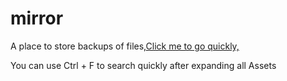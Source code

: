 # mirror
A place to store backups of files,[Click me to go quickly,](https://github.com/huanx-b/mirror/releases)

You can use Ctrl + F to search quickly after expanding all Assets
